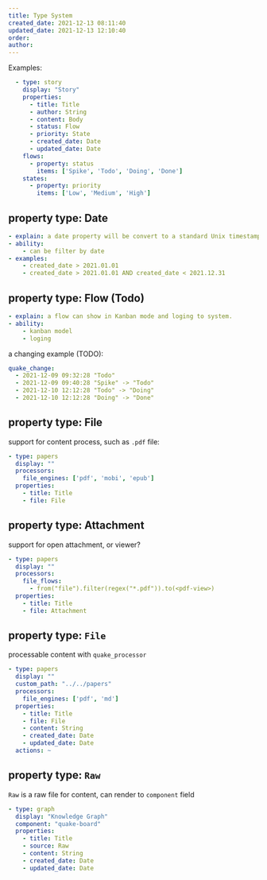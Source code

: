 ```yaml
---
title: Type System
created_date: 2021-12-13 08:11:40
updated_date: 2021-12-13 12:10:40
order: 
author: 
---
```


Examples:

```yaml
  - type: story
    display: "Story"
    properties:
      - title: Title
      - author: String
      - content: Body
      - status: Flow
      - priority: State
      - created_date: Date
      - updated_date: Date
    flows:
      - property: status
        items: ['Spike', 'Todo', 'Doing', 'Done']
    states:
      - property: priority
        items: ['Low', 'Medium', 'High']
```

## property type: Date

```yaml
- explain: a date property will be convert to a standard Unix timestamp.
- ability:
    - can be filter by date
- examples:
    - created_date > 2021.01.01
    - created_date > 2021.01.01 AND created_date < 2021.12.31
```

## property type: Flow (Todo)

```yaml
- explain: a flow can show in Kanban mode and loging to system.
- ability:
    - kanban model
    - loging
```

a changing example (TODO):

```yaml
quake_change:
  - 2021-12-09 09:32:28 "Todo"
  - 2021-12-09 09:40:28 "Spike" -> "Todo"
  - 2021-12-10 12:12:28 "Todo" -> "Doing"
  - 2021-12-10 12:12:28 "Doing" -> "Done"
```

## property type: File

support for content process, such as `.pdf` file:

```yaml
- type: papers
  display: ""
  processors:
    file_engines: ['pdf', 'mobi', 'epub']
  properties:
    - title: Title
    - file: File
```

## property type: Attachment

support for open attachment, or viewer?

```yaml
- type: papers
  display: ""
  processors:
    file_flows:
      - from("file").filter(regex("*.pdf")).to(<pdf-view>)
  properties:
    - title: Title
    - file: Attachment
```

## property type: `File`

processable content with `quake_processor`

```yaml
- type: papers
  display: ""
  custom_path: "../../papers"
  processors:
    file_engines: ['pdf', 'md']
  properties:
    - title: Title
    - file: File
    - content: String
    - created_date: Date
    - updated_date: Date
  actions: ~
```

## property type: `Raw`

`Raw` is a raw file for content, can render to `component` field

```yaml
- type: graph
  display: "Knowledge Graph"
  component: "quake-board"
  properties:
    - title: Title
    - source: Raw
    - content: String
    - created_date: Date
    - updated_date: Date
```